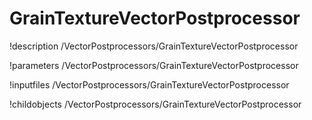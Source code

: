 <!-- MOOSE Documentation Stub: Remove this when content is added. -->

# GrainTextureVectorPostprocessor
!description /VectorPostprocessors/GrainTextureVectorPostprocessor

!parameters /VectorPostprocessors/GrainTextureVectorPostprocessor

!inputfiles /VectorPostprocessors/GrainTextureVectorPostprocessor

!childobjects /VectorPostprocessors/GrainTextureVectorPostprocessor
